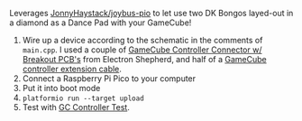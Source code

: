 Leverages [JonnyHaystack/joybus-pio](https://github.com/JonnyHaystack/joybus-pio) to let use two DK Bongos layed-out in a diamond as a Dance Pad with your GameCube!

1. Wire up a device according to the schematic in the comments of `main.cpp`. I used a couple of [GameCube Controller Connector w/ Breakout PCB's](https://electron-shepherd.com/collections/all/products/gamecube-connector-w-breakout-pcb) from Electron Shepherd, and half of a [GameCube controller extension cable](https://stoneagegamer.com/controller-extension-cable-for-gamecube-ttx.html).
1. Connect a Raspberry Pi Pico to your computer
1. Put it into boot mode
1. `platformio run --target upload`
1. Test with [GC Controller Test](https://www.gc-forever.com/forums/viewtopic.php?t=2305).
